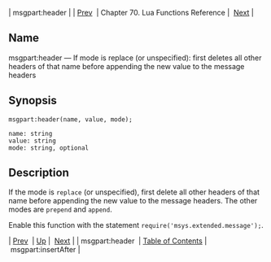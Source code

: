 | msgpart:header |
| [Prev](lua.ref.msgpart_header2)  | Chapter 70. Lua Functions Reference |  [Next](lua.ref.msgpart_insertAfter) |

<a name="lua.ref.msgpart_header3"></a>
## Name

msgpart:header — If mode is replace (or unspecified): first deletes all other headers of that name before appending the new value to the message headers

<a name="idp17118816"></a>
## Synopsis

`msgpart:header(name, value, mode);`

```
name: string
value: string
mode: string, optional
```
<a name="idp17121824"></a>
## Description

If the mode is `replace` (or unspecified), first delete all other headers of that name before appending the new value to the message headers. The other modes are `prepend` and `append`.

Enable this function with the statement `require('msys.extended.message');`.

| [Prev](lua.ref.msgpart_header2)  | [Up](lua.function.details) |  [Next](lua.ref.msgpart_insertAfter) |
| msgpart:header  | [Table of Contents](index) |  msgpart:insertAfter |

